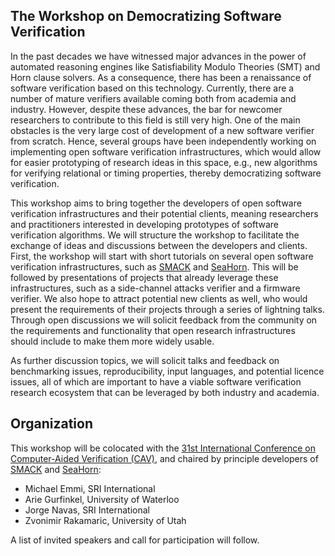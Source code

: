 ## The Workshop on Democratizing Software Verification

In the past decades we have witnessed major advances in the power of automated reasoning engines like Satisfiability Modulo Theories (SMT) and Horn clause solvers. As a consequence, there has been a renaissance of software verification based on this technology. Currently, there are a number of mature verifiers available coming both from academia and industry. However, despite these advances, the bar for newcomer researchers to contribute to this field is still very high. One of the main obstacles is the very large cost of development of a new software verifier from scratch. Hence, several groups have been independently working on implementing open software verification infrastructures, which would allow for easier prototyping of research ideas in this space, e.g., new algorithms for verifying relational or timing properties, thereby democratizing software verification.

This workshop aims to bring together the developers of open software verification infrastructures and their potential clients, meaning researchers and practitioners interested in developing prototypes of software verification algorithms. We will structure the workshop to facilitate the exchange of ideas and discussions between the developers and clients. First, the workshop will start with short tutorials on several open software verification infrastructures, such as [SMACK] and [SeaHorn]. This will be followed by presentations of projects that already leverage these infrastructures, such as a side-channel attacks verifier and a firmware verifier. We also hope to attract potential new clients as well, who would present the requirements of their projects through a series of lightning talks. Through open discussions we will solicit feedback from the community on the requirements and functionality that open research infrastructures should include to make them more widely usable.

As further discussion topics, we will solicit talks and feedback on benchmarking issues, reproducibility, input languages, and potential licence issues, all of which are important to have a viable software verification research ecosystem that can be leveraged by both industry and academia.

## Organization

This workshop will be colocated with the [31st International Conference on Computer-Aided Verification (CAV)][CAV], and chaired by principle developers of [SMACK] and [SeaHorn]:

* Michael Emmi, SRI International
* Arie Gurfinkel, University of Waterloo
* Jorge Navas, SRI International
* Zvonimir Rakamaric, University of Utah

A list of invited speakers and call for participation will follow.

[SMACK]: http://smackers.github.io
[SeaHorn]: https://seahorn.github.io
[CAV]: http://i-cav.org/2019/

